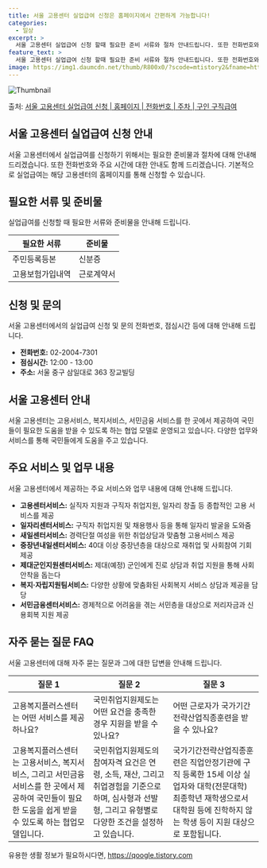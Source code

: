 ```yaml
---
title: 서울 고용센터 실업급여 신청은 홈페이지에서 간편하게 가능합니다!
categories:
  - 일상
excerpt: >
  서울 고용센터 실업급여 신청 할때 필요한 준비 서류와 절차 안내드립니다. 또한 전화번호와 점심시간은 언제인지, 주차는 가능한지 궁금한 내용을 안내 드리겠습니다. 실업급여의 경우 아래 홈페이지를 통해 신청하시면 됩니다. 서울 고용센터 실업급여 신청하기 👈 클릭 서울고용복지플러스센터 주소전화번호 서울 중구 삼일대로 363 장교빌딩02-2004-7301 서울 고용센터 홈페이지 바로가기 👈 클릭 고용복지플러스센터 소개 국민들이 쉽고 편리하게 필요한 도움을 받을 수 있는 협업 모델로 고용, 복지, 서민금융 서비스를 통합적으로 제공합니다. 주요 업무 업무: 취업지원과 고용보험 관리를 통해 구직자와 구인업체에 서비스를 제공합니다. 참여기관 및 체계도 고용복지+센터 운영위원회 실무협의회 고용센터, 일자리센터, 새일센터..
feature_text: >
  서울 고용센터 실업급여 신청 할때 필요한 준비 서류와 절차 안내드립니다. 또한 전화번호와 점심시간은 언제인지, 주차는 가능한지 궁금한 내용을 안내 드리겠습니다. 실업급여의 경우 아래 홈페이지를 통해 신청하시면 됩니다. 서울 고용센터 실업급여 신청하기 👈 클릭 서울고용복지플러스센터 주소전화번호 서울 중구 삼일대로 363 장교빌딩02-2004-7301 서울 고용센터 홈페이지 바로가기 👈 클릭 고용복지플러스센터 소개 국민들이 쉽고 편리하게 필요한 도움을 받을 수 있는 협업 모델로 고용, 복지, 서민금융 서비스를 통합적으로 제공합니다. 주요 업무 업무: 취업지원과 고용보험 관리를 통해 구직자와 구인업체에 서비스를 제공합니다. 참여기관 및 체계도 고용복지+센터 운영위원회 실무협의회 고용센터, 일자리센터, 새일센터..
image: https://img1.daumcdn.net/thumb/R800x0/?scode=mtistory2&fname=https%3A%2F%2Fblog.kakaocdn.net%2Fdn%2FJmOkp%2FbtsGK2WLA7q%2FZHONAtEbwyInFTHiCYrZ90%2Fimg.png
---
```


![Thumbnail](https://img1.daumcdn.net/thumb/R800x0/?scode=mtistory2&fname=https%3A%2F%2Fblog.kakaocdn.net%2Fdn%2FJmOkp%2FbtsGK2WLA7q%2FZHONAtEbwyInFTHiCYrZ90%2Fimg.png)

<p>출처: <a href="https://qoogle.tistory.com/4621" rel="dofollow">서울 고용센터 실업급여 신청 | 홈페이지 | 전화번호 | 주차 | 구인 구직급여</a> </p>

## 서울 고용센터 실업급여 신청 안내

서울 고용센터에서 실업급여를 신청하기 위해서는 필요한 준비물과 절차에 대해 안내해 드리겠습니다. 또한 전화번호와 주요 시간에 대한 안내도
함께 드리겠습니다. 기본적으로 실업급여는 해당 고용센터의 홈페이지를 통해 신청할 수 있습니다.

## 필요한 서류 및 준비물

실업급여를 신청할 때 필요한 서류와 준비물을 안내해 드립니다.

**필요한 서류** | **준비물**  
---|---  
주민등록등본 | 신분증  
고용보험가입내역 | 근로계약서  
  
## 신청 및 문의

서울 고용센터에서의 실업급여 신청 및 문의 전화번호, 점심시간 등에 대해 안내해 드립니다.

  * **전화번호:** 02-2004-7301
  * **점심시간:** 12:00 - 13:00
  * **주소:** 서울 중구 삼일대로 363 장교빌딩

## 서울 고용센터 안내

서울 고용센터는 고용서비스, 복지서비스, 서민금융 서비스를 한 곳에서 제공하여 국민들이 필요한 도움을 받을 수 있도록 하는 협업 모델로
운영되고 있습니다. 다양한 업무와 서비스를 통해 국민들에게 도움을 주고 있습니다.

## 주요 서비스 및 업무 내용

서울 고용센터에서 제공하는 주요 서비스와 업무 내용에 대해 안내해 드립니다.

  * **고용센터서비스:** 실직자 지원과 구직자 취업지원, 일자리 창출 등 종합적인 고용 서비스를 제공
  * **일자리센터서비스:** 구직자 취업지원 및 채용행사 등을 통해 일자리 발굴을 도와줌
  * **새일센터서비스:** 경력단절 여성을 위한 취업상담과 맞춤형 고용서비스 제공
  * **중장년내일센터서비스:** 40대 이상 중장년층을 대상으로 재취업 및 사회참여 기회 제공
  * **제대군인지원센터서비스:** 제대(예정) 군인에게 진로 상담과 취업 지원을 통해 사회 안착을 돕는다
  * **복지·자립지원팀서비스:** 다양한 상황에 맞춤화된 사회복지 서비스 상담과 제공을 담당
  * **서민금융센터서비스:** 경제적으로 어려움을 겪는 서민층을 대상으로 저리자금과 신용회복 지원 제공

## 자주 묻는 질문 FAQ

서울 고용센터에 대해 자주 묻는 질문과 그에 대한 답변을 안내해 드립니다.

**질문 1** | **질문 2** | **질문 3**  
---|---|---  
고용복지플러스센터는 어떤 서비스를 제공하나요? | 국민취업지원제도는 어떤 요건을 충족한 경우 지원을 받을 수 있나요? | 어떤 근로자가 국가기간전략산업직종훈련을 받을 수 있나요?  
고용복지플러스센터는 고용서비스, 복지서비스, 그리고 서민금융 서비스를 한 곳에서 제공하여 국민들이 필요한 도움을 쉽게 받을 수 있도록 하는 협업모델입니다. | 국민취업지원제도의 참여자격 요건은 연령, 소득, 재산, 그리고 취업경험을 기준으로 하며, 심사형과 선발형, 그리고 유형별로 다양한 조건을 설정하고 있습니다. | 국가기간전략산업직종훈련은 직업안정기관에 구직 등록한 15세 이상 실업자와 대학(전문대학) 최종학년 재학생으로서 대학원 등에 진학하지 않는 학생 등이 지원 대상으로 포함됩니다.

 

유용한 생활 정보가 필요하시다면, <a href="https://qoogle.tistory.com" rel="dofollow">https://qoogle.tistory.com</a>


